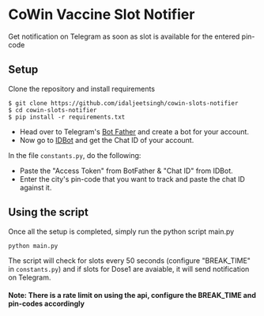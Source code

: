 # CoWin Vaccine Slot Notifier

Get notification on Telegram as soon as slot is available for the entered pin-code

## Setup

Clone the repository and install requirements

```
$ git clone https://github.com/idaljeetsingh/cowin-slots-notifier
$ cd cowin-slots-notifier
$ pip install -r requirements.txt 
```

- Head over to Telegram's <a href="https://t.me/botfather">Bot Father</a> and create a bot for your account.
- Now go to <a href="https://t.me/myidbot">IDBot</a> and get the Chat ID of your account.

In the file `constants.py`, do the following:
- Paste the "Access Token" from BotFather & "Chat ID" from IDBot.
- Enter the city's pin-code that you want to track and paste the chat ID against it. 

## Using the script

Once all the setup is completed, simply run the python script main.py

````
python main.py
````
The script will check for slots every 50 seconds (configure "BREAK_TIME" in `constants.py`) and if slots for Dose1 are avaiable, it will send notification on Telegram. 

#### Note: There is a rate limit on using the api, configure the BREAK_TIME and pin-codes accordingly
